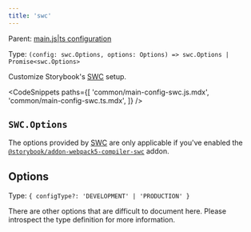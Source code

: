 ```yaml
---
title: 'swc'
---
```


Parent: [main.js|ts configuration](./main-config.md)

Type: `(config: swc.Options, options: Options) => swc.Options | Promise<swc.Options>`

Customize Storybook's [SWC](https://swc.rs/) setup.

<!-- prettier-ignore-start -->

<CodeSnippets
  paths={[
    'common/main-config-swc.js.mdx',
    'common/main-config-swc.ts.mdx',
  ]}
/>

<!-- prettier-ignore-end -->

## `SWC.Options`

The options provided by [SWC](https://swc.rs/) are only applicable if you've enabled the [`@storybook/addon-webpack5-compiler-swc`](https://storybook.js.org/addons/@storybook/addon-webpack5-compiler-swc) addon.

## Options

Type: `{ configType?: 'DEVELOPMENT' | 'PRODUCTION' }`

There are other options that are difficult to document here. Please introspect the type definition for more information.
